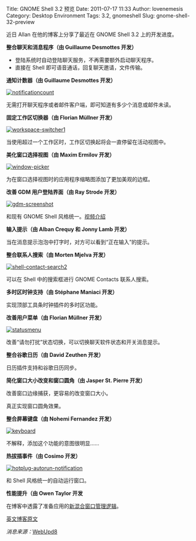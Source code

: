 Title: GNOME Shell 3.2 预览
Date: 2011-07-17 11:33
Author: lovenemesis
Category: Desktop Environment
Tags: 3.2, gnomeshell
Slug: gnome-shell-32-preview

近日 Allan 在他的博客上分享了最近在 GNOME Shell 3.2 上的开发进度。

**整合聊天和消息程序（由 Guillaume Desmottes 开发）**

-   登陆系统时自动登陆聊天服务，不再需要额外启动聊天程序。
-   直接在 Shell 即可语音通话，回复聊天邀请，文件传输。

**通知计数器（由 Guillaume Desmottes 开发）**

[![](http://linuxtoy.org/img/2011/07/notificationcount.png "notificationcount")](http://linuxtoy.org/img/2011/07/notificationcount.png)

无需打开聊天程序或者邮件客户端，即可知道有多少个消息或邮件未读。

**固定工作区切换器（由 Florian Müllner 开发）**

[![](http://linuxtoy.org/img/2011/07/workspace-switcher1.png "workspace-switcher1")](http://linuxtoy.org/img/2011/07/workspace-switcher1.png)

当使用超过一个工作区时，工作区切换起将会一直停留在活动视图中。

**美化窗口选择视图（由 Maxim Ermilov 开发）**

[![](http://linuxtoy.org/img/2011/07/window-picker.png "window-picker")](http://linuxtoy.org/img/2011/07/window-picker.png)

为在窗口选择视图时的应用程序缩略图添加了更加美观的边框。

**改善 GDM 用户登陆界面（由 Ray Strode 开发）**

[![](http://linuxtoy.org/img/2011/07/gdm-screenshot.png "gdm-screenshot")](http://linuxtoy.org/img/2011/07/gdm-screenshot.png)

和现有 GNOME Shell
风格统一。[视频介绍](http://blogs.gnome.org/halfline/2011/07/13/shell-features/)

**输入提示（由 Alban Crequy 和 Jonny Lamb 开发）**

当在消息提示泡泡中打字时，对方可以看到“正在输入”的提示。

**整合联系人搜索（由 Morten Mjelva 开发）**

[![](http://linuxtoy.org/img/2011/07/shell-contact-search2.png "shell-contact-search2")](http://linuxtoy.org/img/2011/07/shell-contact-search2.png)

可以在 Shell 中的搜索框进行 GNOME Contacts 联系人搜索。

**多时区时钟支持（由 Stéphane Maniaci 开发）**

实现顶部工具条时钟插件的多时区功能。

**改善用户菜单（由 Florian Müllner 开发）**

[![](http://linuxtoy.org/img/2011/07/statusmenu.png "statusmenu")](http://linuxtoy.org/img/2011/07/statusmenu.png)

改善“请勿打扰”状态切换，可以切换聊天软件状态和开关消息提示。

**整合谷歌日历（由 David Zeuthen 开发）**

日历插件支持和谷歌日历同步。

**简化窗口大小改变和窗口圆角（由 Jasper St. Pierre 开发）**

改善窗口边缘捕获，更容易的改变窗口大小。

真正实现窗口圆角效果。

**整合屏幕键盘（由 Nohemi Fernandez 开发）**

[![](http://linuxtoy.org/img/2011/07/keyboard.png "keyboard")](http://linuxtoy.org/img/2011/07/keyboard.png)

不解释，添加这个功能的意图很明显……

**热拔插事件（由 Cosimo 开发）**

[![](http://linuxtoy.org/img/2011/07/hotplug-autorun-notification.png "hotplug-autorun-notification")](http://linuxtoy.org/img/2011/07/hotplug-autorun-notification.png)

和 Shell 风格统一的自动运行窗口。

**性能提升（由 Owen Taylor 开发**

在博客中透露了准备应用的[新混合窗口管理逻辑](http://blog.fishsoup.net/2011/06/30/frame-timing-the-simple-way/)。

[英文博客原文](http://afaikblog.wordpress.com/2011/07/13/news-from-gnome-shell-land/)

*消息来源：*[WebUpd8](http://www.webupd8.org/2011/07/expected-changes-in-gnome-shell-32.html)
